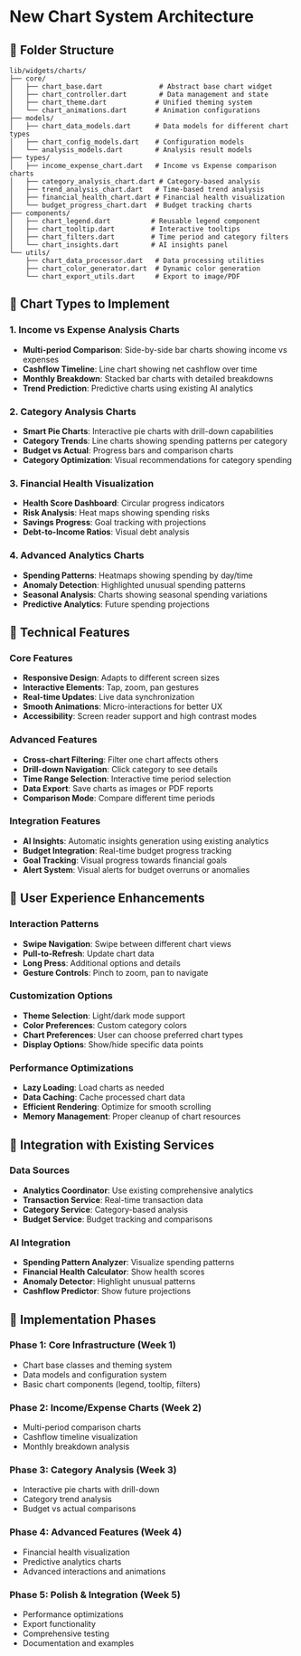 # New Chart System Architecture

## 📁 Folder Structure
```
lib/widgets/charts/
├── core/
│   ├── chart_base.dart              # Abstract base chart widget
│   ├── chart_controller.dart        # Data management and state
│   ├── chart_theme.dart            # Unified theming system
│   └── chart_animations.dart       # Animation configurations
├── models/
│   ├── chart_data_models.dart      # Data models for different chart types
│   ├── chart_config_models.dart    # Configuration models
│   └── analysis_models.dart        # Analysis result models
├── types/
│   ├── income_expense_chart.dart   # Income vs Expense comparison charts
│   ├── category_analysis_chart.dart # Category-based analysis
│   ├── trend_analysis_chart.dart   # Time-based trend analysis
│   ├── financial_health_chart.dart # Financial health visualization
│   └── budget_progress_chart.dart  # Budget tracking charts
├── components/
│   ├── chart_legend.dart          # Reusable legend component
│   ├── chart_tooltip.dart         # Interactive tooltips
│   ├── chart_filters.dart         # Time period and category filters
│   └── chart_insights.dart        # AI insights panel
└── utils/
    ├── chart_data_processor.dart   # Data processing utilities
    ├── chart_color_generator.dart  # Dynamic color generation
    └── chart_export_utils.dart     # Export to image/PDF
```

## 🎨 Chart Types to Implement

### 1. Income vs Expense Analysis Charts
- **Multi-period Comparison**: Side-by-side bar charts showing income vs expenses
- **Cashflow Timeline**: Line chart showing net cashflow over time
- **Monthly Breakdown**: Stacked bar charts with detailed breakdowns
- **Trend Prediction**: Predictive charts using existing AI analytics

### 2. Category Analysis Charts
- **Smart Pie Charts**: Interactive pie charts with drill-down capabilities
- **Category Trends**: Line charts showing spending patterns per category
- **Budget vs Actual**: Progress bars and comparison charts
- **Category Optimization**: Visual recommendations for category spending

### 3. Financial Health Visualization
- **Health Score Dashboard**: Circular progress indicators
- **Risk Analysis**: Heat maps showing spending risks
- **Savings Progress**: Goal tracking with projections
- **Debt-to-Income Ratios**: Visual debt analysis

### 4. Advanced Analytics Charts
- **Spending Patterns**: Heatmaps showing spending by day/time
- **Anomaly Detection**: Highlighted unusual spending patterns
- **Seasonal Analysis**: Charts showing seasonal spending variations
- **Predictive Analytics**: Future spending projections

## 🔧 Technical Features

### Core Features
- **Responsive Design**: Adapts to different screen sizes
- **Interactive Elements**: Tap, zoom, pan gestures
- **Real-time Updates**: Live data synchronization
- **Smooth Animations**: Micro-interactions for better UX
- **Accessibility**: Screen reader support and high contrast modes

### Advanced Features
- **Cross-chart Filtering**: Filter one chart affects others
- **Drill-down Navigation**: Click category to see details
- **Time Range Selection**: Interactive time period selection
- **Data Export**: Save charts as images or PDF reports
- **Comparison Mode**: Compare different time periods

### Integration Features
- **AI Insights**: Automatic insights generation using existing analytics
- **Budget Integration**: Real-time budget progress tracking
- **Goal Tracking**: Visual progress towards financial goals
- **Alert System**: Visual alerts for budget overruns or anomalies

## 📱 User Experience Enhancements

### Interaction Patterns
- **Swipe Navigation**: Swipe between different chart views
- **Pull-to-Refresh**: Update chart data
- **Long Press**: Additional options and details
- **Gesture Controls**: Pinch to zoom, pan to navigate

### Customization Options
- **Theme Selection**: Light/dark mode support
- **Color Preferences**: Custom category colors
- **Chart Preferences**: User can choose preferred chart types
- **Display Options**: Show/hide specific data points

### Performance Optimizations
- **Lazy Loading**: Load charts as needed
- **Data Caching**: Cache processed chart data
- **Efficient Rendering**: Optimize for smooth scrolling
- **Memory Management**: Proper cleanup of chart resources

## 🔗 Integration with Existing Services

### Data Sources
- **Analytics Coordinator**: Use existing comprehensive analytics
- **Transaction Service**: Real-time transaction data
- **Category Service**: Category-based analysis
- **Budget Service**: Budget tracking and comparisons

### AI Integration
- **Spending Pattern Analyzer**: Visualize spending patterns
- **Financial Health Calculator**: Show health scores
- **Anomaly Detector**: Highlight unusual patterns
- **Cashflow Predictor**: Show future projections

## 🎯 Implementation Phases

### Phase 1: Core Infrastructure (Week 1)
- Chart base classes and theming system
- Data models and configuration system
- Basic chart components (legend, tooltip, filters)

### Phase 2: Income/Expense Charts (Week 2)
- Multi-period comparison charts
- Cashflow timeline visualization
- Monthly breakdown analysis

### Phase 3: Category Analysis (Week 3)
- Interactive pie charts with drill-down
- Category trend analysis
- Budget vs actual comparisons

### Phase 4: Advanced Features (Week 4)
- Financial health visualization
- Predictive analytics charts
- Advanced interactions and animations

### Phase 5: Polish & Integration (Week 5)
- Performance optimizations
- Export functionality
- Comprehensive testing
- Documentation and examples
